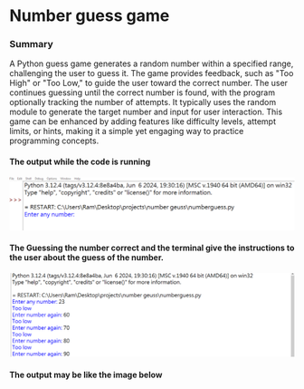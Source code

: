 <h1>
  Number guess game
</h1>
<h3>
  Summary 
</h3>
<p>
  A Python guess game generates a random number within a specified range, challenging the user to guess it. The game provides feedback, such as "Too High" or "Too Low," to guide the user toward the correct number. The user continues guessing until the correct number is found, with the program optionally tracking the number of attempts. It typically uses the random module to generate the target number and input for user interaction. This game can be enhanced by adding features like difficulty levels, attempt limits, or hints, making it a simple yet engaging way to practice programming concepts.
</p>
<h4>
  The output while the code is running
</h4>
<img src ="outputwithoutguess.png">
<h4>
  The Guessing the number correct and the terminal give the instructions to the user about the guess of the number. 
</h4>
<img src = "output 1.png">
<h4>
  The output may be like the image below
</h4>

